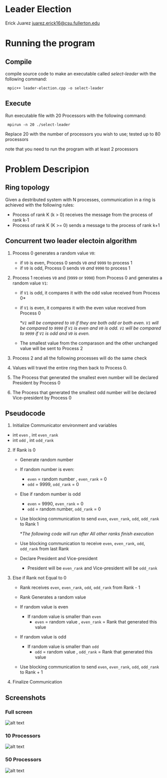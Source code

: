 # Leader Election
Erick Juarez juarez.erick16@csu.fullerton.edu

# Running the program 
## Compile
compile source code to make an executable called *select-leader* with the following command:

``` mpic++ leader-election.cpp -o select-leader```

## Execute 
Run executable file with 20 Processors with the following command: 

``` mpirun -n 20 ./select-leader```

Replace 20 with the number of processors you wish to use; tested up to 80 processors

note that you need to run the program with at least 2 processors

# Problem Descripion  
## Ring topology 

Given a destributed system with N processes, communication in a ring is achieved with the following rules: 
- Process of rank K (k > 0) receives the message from the process of rank k-1
- Process of rank K (K >= 0) sends a message to the process of rank k+1

## Concurrent two leader electoin algorithm

1. Process 0 generates a random value `V0`:
   - if `V0` is even, Process 0 sends `V0` *and* `9999` to process 1
   - if `V0` is odd, Process 0 sends `V0` *and* `9990` to process 1 
 
2. Process 1 receives `V0` and (`9999` or `9990`) from Process 0 and generates a random value `V1`: 
    - if `V1` is odd, it compares it with the odd value received from Process 0\*   
    - if `V1` is even, it compares it with the even value received from Process 0
     
     
       \**`V1` will be compared to `V0` if they are both odd or both even.*
      *`V1` will be compared to `9990` if `V1` is even and `V0` is odd.*
      *`V1` will be compared to `9999` if `V1` is odd and `V0` is even.*
    - The smallest value from the comparason and the other unchanged value will be sent to Process 2
  3. Process 2 and all the following processes will do the same check  
  
  4. Values will travel the entire ring then back to Process 0. 
  
  5. The Process that generated the smallest even number will be declared President by Process 0
  
  6. The Process that generated the smallest odd number will be declared Vice-president by Process 0
 
 ## Pseudocode

 1. Initialize Communicator environment and variables

   - int `even` , int `even_rank`    
   - int `odd` , int `odd_rank` 


2. If Rank is 0 
   - Generate random number 

   - If random number is even: 
      - `even` = random number , `even_rank` = 0 
      - `odd` = 9999, `odd_rank` = 0 

   - Else if random number is odd 
      - `even` = 9990, `even_rank` = 0
      - `odd` = random number, `odd_rank` = 0 

   - Use blocking communication to send `even`, `even_rank`, `odd`, `odd_rank` to Rank 1 

      **The following code will run after All other ranks finish execution*

   - Use blocking communication to receive `even`, `even_rank`, `odd`, `odd_rank` from last Rank

   - Declare President and Vice-president 
      - President will be `even_rank` and Vice-president will be `odd_rank`

3. Else if Rank not Equal to 0 

   - Rank receives `even`, `even_rank`, `odd`, `odd_rank` from Rank - 1 

   - Rank Generates a random value

   - If random value is even 
      - If random value is smaller than `even` 
         - `even` = random value , `even_rank` = Rank that generated this value 

   - If random value is odd 
      - If random value is smaller than `odd`
         - `odd` = random value , `odd_rank` = Rank that generated this value 

   - Use blocking communication to send `even`, `even_rank`, `odd`, `odd_rank` to Rank + 1 

4. Finalize Communication 
 
## Screenshots 

### Full screen 
![alt text](https://github.com/EvilErick16/HPC/blob/master/leader-election/Full_Screen_SC.jpg)

### 10 Processors 
![alt text](https://github.com/EvilErick16/HPC/blob/master/leader-election/n10_sc.jpg)

### 50 Processors 
![alt text](https://github.com/EvilErick16/HPC/blob/master/leader-election/n50_sc.jpg)